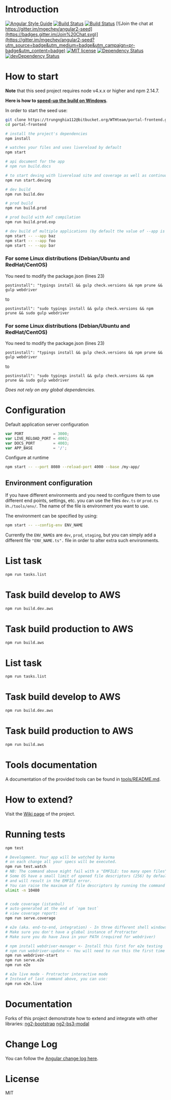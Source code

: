 # Introduction

[![Angular Style Guide](https://mgechev.github.io/angular2-style-guide/images/badge.svg)](https://angular.io/styleguide)
[![Build Status](https://travis-ci.org/mgechev/angular-seed.svg?branch=master)](https://travis-ci.org/mgechev/angular2-seed)
[![Build Status](https://ci.appveyor.com/api/projects/status/github/mgechev/angular2-seed?svg=true)](https://ci.appveyor.com/project/mgechev/angular2-seed)
[![Join the chat at https://gitter.im/mgechev/angular2-seed](https://badges.gitter.im/Join%20Chat.svg)](https://gitter.im/mgechev/angular2-seed?utm_source=badge&utm_medium=badge&utm_campaign=pr-badge&utm_content=badge)
[![MIT license](http://img.shields.io/badge/license-MIT-brightgreen.svg)](http://opensource.org/licenses/MIT)
[![Dependency Status](https://david-dm.org/mgechev/angular2-seed.svg)](https://david-dm.org/mgechev/angular2-seed)
[![devDependency Status](https://david-dm.org/mgechev/angular2-seed/dev-status.svg)](https://david-dm.org/mgechev/angular2-seed#info=devDependencies)

# How to start

**Note** that this seed project requires node v4.x.x or higher and npm 2.14.7.

**Here is how to [speed-up the build on Windows](https://github.com/mgechev/angular-seed/wiki/Speed-up-the-build-on-Windows)**.

In order to start the seed use:


```bash
git clone https://trungnghia112@bitbucket.org/WTHteam/portal-frontend.git
cd portal-frontend

# install the project's dependencies
npm install

# watches your files and uses livereload by default
npm start

# api document for the app
# npm run build.docs

# to start deving with livereload site and coverage as well as continuous testing
npm run start.deving

# dev build
npm run build.dev

# prod build
npm run build.prod

# prod build with AoT compilation
npm run build.prod.exp

# dev build of multiple applications (by default the value of --app is "app")
npm start -- --app baz
npm start -- --app foo
npm start -- --app bar
```

### For some Linux distributions (Debian/Ubuntu and RedHat/CentOS)

You need to modify the package.json (lines 23)


```
postinstall": "typings install && gulp check.versions && npm prune && gulp webdriver
```

to 

```
postinstall": "sudo typings install && gulp check.versions && npm prune && sudo gulp webdriver

```
### For some Linux distributions (Debian/Ubuntu and RedHat/CentOS)
You need to modify the package.json (lines 23)


```
postinstall": "typings install && gulp check.versions && npm prune && gulp webdriver
```

to 

```
postinstall": "sudo typings install && gulp check.versions && npm prune && sudo gulp webdriver

```


_Does not rely on any global dependencies._

# Configuration

Default application server configuration

```js
var PORT             = 3000;
var LIVE_RELOAD_PORT = 4002;
var DOCS_PORT        = 4003;
var APP_BASE         = '/';
```

Configure at runtime

```bash
npm start -- --port 8080 --reload-port 4000 --base /my-app/
```

## Environment configuration

If you have different environments and you need to configure them to use different end points, settings, etc. you can use the files `dev.ts` or `prod.ts` in`./tools/env/`. The name of the file is environment you want to use.

The environment can be specified by using:

```bash
npm start -- --config-env ENV_NAME
```

Currently the `ENV_NAME`s are `dev`, `prod`, `staging`, but you can simply add a different file `"ENV_NAME.ts".` file in order to alter extra such environments.


# List task
```bash
npm run tasks.list
```

# Task build develop to AWS
```bash
npm run build.dev.aws
```

# Task build production to AWS
```bash
npm run build.aws
```




# List task
```bash
npm run tasks.list
```

# Task build develop to AWS
```bash
npm run build.dev.aws
```

# Task build production to AWS
```bash
npm run build.aws
```

# Tools documentation

A documentation of the provided tools can be found in [tools/README.md](tools/README.md).

# How to extend?

Visit the [Wiki page](https://github.com/mgechev/angular-seed/wiki) of the project.

# Running tests

```bash
npm test

# Development. Your app will be watched by karma
# on each change all your specs will be executed.
npm run test.watch
# NB: The command above might fail with a "EMFILE: too many open files" error.
# Some OS have a small limit of opened file descriptors (256) by default
# and will result in the EMFILE error.
# You can raise the maximum of file descriptors by running the command below:
ulimit -n 10480


# code coverage (istanbul)
# auto-generated at the end of `npm test`
# view coverage report:
npm run serve.coverage

# e2e (aka. end-to-end, integration) - In three different shell windows
# Make sure you don't have a global instance of Protractor
# Make sure you do have Java in your PATH (required for webdriver)

# npm install webdriver-manager <- Install this first for e2e testing
# npm run webdriver-update <- You will need to run this the first time
npm run webdriver-start
npm run serve.e2e
npm run e2e

# e2e live mode - Protractor interactive mode
# Instead of last command above, you can use:
npm run e2e.live
```

# Documentation
Forks of this project demonstrate how to extend and integrate with other libraries:
[ng2-bootstrap](http://valor-software.com/ng2-bootstrap)
[ng2-bs3-modal](https://github.com/dougludlow/ng2-bs3-modal)


# Change Log

You can follow the [Angular change log here](https://github.com/angular/angular/blob/master/CHANGELOG.md).

# License

MIT